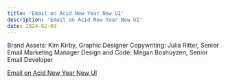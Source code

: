 ```yaml
---
title: 'Email on Acid New Year New UI'
description: 'Email on Acid New Year New UI'
date: 2024-02-09
---
```


Brand Assets: Kim Kirby, Graphic Designer
Copywriting: Julia Ritter, Senior Email Marketing Manager
Design and Code: Megan Boshuyzen, Senior Email Developer

[Email on Acid New Year New UI](https://parcel.io/e/a8d2af30-6da1-4be0-b3f0-bd6d11e9def5?parts=html&default-part=html&preview-size=500&theme=parcel-dark&layout=preview)